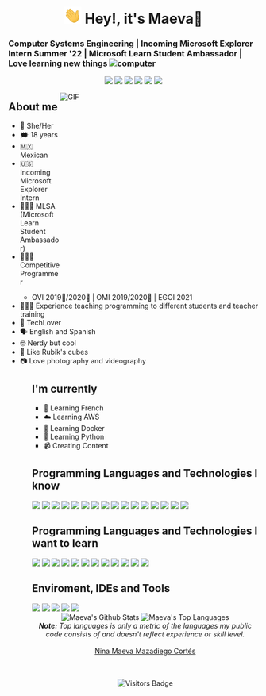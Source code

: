 <h1 align="center"><img src="https://raw.githubusercontent.com/ABSphreak/ABSphreak/master/gifs/Hi.gif" width="35px"> Hey!, it's Maeva🤍 </h1>
<h3 aling="center">Computer Systems Engineering | Incoming Microsoft Explorer Intern Summer '22 | Microsoft Learn Student Ambassador | Love learning new things <img src="https://thumbs.gfycat.com/AcrobaticMatureGazelle.webp" alt="computer" width="35"> </h3>



<p align="center">
<a  href="https://mail.google.com/mail/u/0/?fs=1&tf=cm&source=mailto&to=mazcort.contacto@gmail.com"  target="_blank"><img  src="https://img.shields.io/badge/-Email-D02929?style=for-the-badge&logo=gmail&logoColor=white"></a>
<a  href="https://www.linkedin.com/in/maeva-mazadiego"  target="_blank"><img  src="https://img.shields.io/badge/-LinkedIn-D02929?style=for-the-badge&logo=linkedin&logoColor=white"></a>
<a  href="https://www.instagram.com/mae_mazcort/"  target="_blank"><img  src="https://img.shields.io/badge/-Instagram-D02929?style=for-the-badge&logo=instagram&logoColor=white"></a>
<a  href="https://www.youtube.com/c/MaeMazcort"  target="_blank"><img  src="https://img.shields.io/badge/YouTube-D02929?style=for-the-badge&logo=youtube&logoColor=white"></a>
<a  href="https://www.tiktok.com/@mae_mazcort"  target="_blank"><img src="https://img.shields.io/badge/TikTok-D02929?style=for-the-badge&logo=tiktok&logoColor=white"></a>
<a  href="https://twitter.com/mae_mazcort"  target="_blank"><img src="https://img.shields.io/badge/Twitter-D02929?style=for-the-badge&logo=twitter&logoColor=white"></a>
</p>

<img align="right" alt="GIF" src="maeva.gif" width="400" height="400" />

<h2>About me</h2>
<ul>
  <li>👩 She/Her</li>
  <li>🗯️ 18 years</li>
  <li>🇲🇽 Mexican</li>
  <li>🇺🇸 Incoming Microsoft Explorer Intern</li>
  <li>👩🏻‍🏫 MLSA (Microsoft Learn Student Ambassador)</li>
  <li>👩🏻‍💻 Competitive Programmer</li>
  <ul> 
    <li>OVI 2019🥈/2020🥇 | OMI 2019/2020🥉 | EGOI 2021</li>
  </ul>
  <li>👩🏻‍🏫 Experience teaching programming to different students and teacher training </li>
  <li>📱 TechLover</li>
  <li>🗣️ English and Spanish</li>
  <li>🤓 Nerdy but cool </li>
  <li>🧩 Like Rubik's cubes </li>
  <li>📷 Love photography and videography </li>
<ul>
  
<h2>I'm currently</h2>
<ul>
  <li>🥖 Learning French</li>
  <li>☁️ Learning AWS</li>
  <li>🐋 Learning Docker</li>
  <li>🐍 Learning Python</li>
  <li>📹 Creating Content </li>
</ul>
  
<h2>Programming Languages and Technologies I know</h2>

<a  href="#"><img  src="https://img.shields.io/badge/-C++-0D1117?style=rounded-square&logo=cplusplus&logoColor=D02929"></a>
<a  href="#"><img  src="https://img.shields.io/badge/-C Sharp-0D1117?style=rounded-square&logo=csharp&logoColor=D02929"></a>
<a  href="#"><img  src="https://img.shields.io/badge/-C-0D1117?style=rounded-square&logo=c&logoColor=D02929"></a>
<a  href="#"><img  src="https://img.shields.io/badge/-Java-0D1117?style=rounded-square&logo=java&logoColor=D02929"></a>
<a  href="#"><img  src="https://img.shields.io/badge/-Python-0D1117?style=rounded-square&logo=python&logoColor=D02929"></a>
<a  href="#"><img  src="https://img.shields.io/badge/-PHP-0D1117?style=rounded-square&logo=php&logoColor=D02929"></a>
<a  href="#"><img  src="https://img.shields.io/badge/.NET-%230D1117.svg?style=rounded-square&logo=.net&logoColor=D02929"></a>
<a  href="#"><img  src="https://img.shields.io/badge/Markdown-%230D1117.svg?style=rounded-square&logo=markdown&logoColor=D02929"></a>
<a  href="#"><img  src="https://img.shields.io/badge/-HTML5-0D1117?style=rounded-square&logo=html5&logoColor=D02929"></a>
<a  href="#"><img  src="https://img.shields.io/badge/-CSS3-0D1117?style=rounded-square&logo=css3&logoColor=D02929"></a>
<a  href="#"><img  src="https://img.shields.io/badge/Git-0D1117.svg?style=rounded-square&logo=git&logoColor=D02929"></a>
<a  href="#"><img  src="https://img.shields.io/badge/GitHub-0D1117.svg?style=rounded-square&logo=github&logoColor=D02929"></a>
<a  href="#"><img  src="https://img.shields.io/badge/Slack-0D1117.svg?style=rounded-square&logo=slack&logoColor=D02929"></a>
<a  href="#"><img  src="https://img.shields.io/badge/-Docker-0D1117?style=rounded-square&logo=docker&logoColor=D02929"></a>
<a  href="#"><img  src="https://img.shields.io/badge/Amazon%20AWS-0D1117?style=rounded-square&logo=amazon-aws&logoColor=D02929"></a>
  <a  href="#"><img  src="https://img.shields.io/badge/-Raspberry%20Pi-0D1117?style=rounded-square&logo=Raspberry-Pi&logoColor=D02929"></a>

  
<h2>Programming Languages and Technologies I want to learn</h2>
<a  href="#"><img  src="https://img.shields.io/badge/-JavaScript-0D1117?style=rounded-square&logo=javascript&logoColor=D02929"></a>
<a  href="#"><img  src="https://img.shields.io/badge/-TypeScript-0D1117?style=rounded-square&logo=typescript&logoColor=D02929"></a>
<a  href="#"><img  src="https://img.shields.io/badge/Node-0D1117.svg?style=rounded-square&logo=node.js&logoColor=D02929"></a>
<a  href="#"><img  src="https://img.shields.io/badge/React-0D1117.svg?style=rounded-square&logo=react&logoColor=D02929"></a>
<a  href="#"><img  src="https://img.shields.io/badge/Flutter-0D1117.svg?style=rounded-square&logo=flutter&logoColor=D02929"></a>
<a  href="#"><img  src="https://img.shields.io/badge/MySQL-0D1117.svg?style=rounded-square&logo=mysql&logoColor=D02929"></a>
<a  href="#"><img  src="https://img.shields.io/badge/Microsoft Azure-0D1117.svg?style=rounded-square&logo=microsoftazure&logoColor=D02929"></a>
<a  href="#"><img  src="https://img.shields.io/badge/Figma-0D1117.svg?style=rounded-square&logo=figma&logoColor=D02929"></a>
<a  href="#"><img  src="https://img.shields.io/badge/-Swift-0D1117?style=rounded-square&logo=swift&logoColor=D02929"></a>
<a  href="#"><img  src="https://img.shields.io/badge/-Go-0D1117?style=rounded-square&logo=go&logoColor=D02929"></a>
<a  href="#"><img  src="https://img.shields.io/badge/-Digital%20Ocean-0D1117?style=rounded-square&logo=digitalocean&logoColor=D02929"></a>
  <a  href="#"><img  src="https://img.shields.io/badge/-Kubernetes-0D1117?style=rounded-square&logo=kubernetes&logoColor=D02929"></a>

<h2>Enviroment, IDEs and Tools</h2>
<a  href="#"><img  src="https://img.shields.io/badge/VS-0D1117.svg?style=rounded-square&logo=visualstudiocode&logoColor=D02929"></a>
<a  href="#"><img  src="https://img.shields.io/badge/VSCode-0D1117.svg?style=rounded-square&logo=visualstudiocode&logoColor=D02929"></a>
<a  href="#"><img  src="https://img.shields.io/badge/IntelliJ IDEA-0D1117.svg?style=rounded-square&logo=intellijidea&logoColor=D02929"></a>
<a  href="#"><img  src="https://img.shields.io/badge/-Windows-0D1117?style=rounded-square&logo=windows&logoColor=D02929"></a>
<a  href="#"><img  src="https://img.shields.io/badge/-Linux-0D1117?style=rounded-square&logo=linux&logoColor=D02929"></a>

<br/>

  
  <div align="center">
<img  alt="Maeva's Github Stats"  src="https://github-readme-stats.vercel.app/api?username=MaeMazcort&show_icons=true&include_all_commits=true&count_private=true&theme=react&hide_border=true&bg_color=0D1117&title_color=D02929&icon_color=D02929"  height="180"/>
<img  alt="Maeva's Top Languages"  src="https://github-readme-stats.vercel.app/api/top-langs/?username=MaeMazcort&langs_count=10&layout=compact&theme=react&hide_border=true&bg_color=0D1117&title_color=D02929&icon_color=D02929"  height="180"/>
<br/>
<i><b>Note:</b> Top languages is only a metric of the languages my public code consists of and doesn't reflect experience or skill level.</i>
<br/>
<!--
    <a href="#"><img alt="Maeva's Activity Graph" src="https://activity-graph.herokuapp.com/graph?username=MaeMazcort&custom_title=MaeMazcort%20Contribution%20Graph&bg_color=0D1117&color=D02929&line=FFFFFF&point=D02929&hide_border=true" /></a>
-->
<br/>
<div class="badge-base LI-profile-badge" data-locale="es_ES" data-size="medium" data-theme="dark" data-type="VERTICAL" data-vanity="maeva-mazadiego" data-version="v1"><a class="badge-base__link LI-simple-link" href="https://mx.linkedin.com/in/maeva-mazadiego/es?trk=profile-badge">Nina Maeva Mazadiego Cortés</a></div> 
<br/>        

</div>
<br/>
<p align="center">
<img src="https://komarev.com/ghpvc/?username=MaeMazcort&style=flat-square&color=D02929" alt="Visitors Badge"/>
</p>
